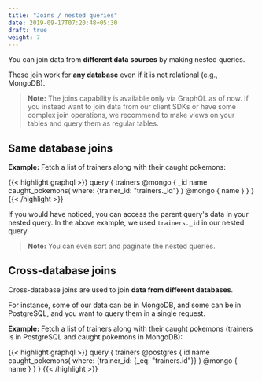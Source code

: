 ```yaml
---
title: "Joins / nested queries"
date: 2019-09-17T07:20:48+05:30
draft: true
weight: 7
---
```


You can join data from **different data sources** by making nested queries. 

These join work for **any database** even if it is not relational (e.g., MongoDB).

> **Note:** The joins capability is available only via GraphQL as of now. If you instead want to join data from our client SDKs or have some complex join operations, we recommend to make views on your tables and query them as regular tables.

## Same database joins

**Example:** Fetch a list of trainers along with their caught pokemons:

{{< highlight graphql >}}
query {
  trainers @mongo {
    _id
    name
    caught_pokemons(
      where: {trainer_id: "trainers._id"}
    ) @mongo {
      name
    }
  }
}
{{< /highlight >}}

If you would have noticed, you can access the parent query's data in your nested query. In the above example, we used `trainers._id` in our nested query.

> **Note:** You can even sort and paginate the nested queries.

## Cross-database joins

Cross-database joins are used to join **data from different databases**. 

For instance, some of our data can be in MongoDB, and some can be in PostgreSQL, and you want to query them in a single request.

**Example:** Fetch a list of trainers along with their caught pokemons (trainers is in PostgreSQL and caught pokemons in MongoDB):

{{< highlight graphql >}}
query {
  trainers @postgres {
    id
    name
    caught_pokemons(
      where: {trainer_id: {_eq: "trainers.id"}}
    ) @mongo {
      name
    }
  }
}
{{< /highlight >}}